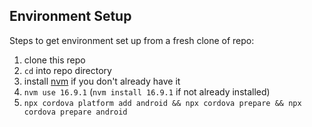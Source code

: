 ## Environment Setup
Steps to get environment set up from a fresh clone of repo:
1. clone this repo
2. `cd` into repo directory
3. install [nvm](https://github.com/nvm-sh/nvm) if you don't already have it
4. `nvm use 16.9.1` (`nvm install 16.9.1` if not already installed)
5. `npx cordova platform add android && npx cordova prepare && npx cordova prepare android`
